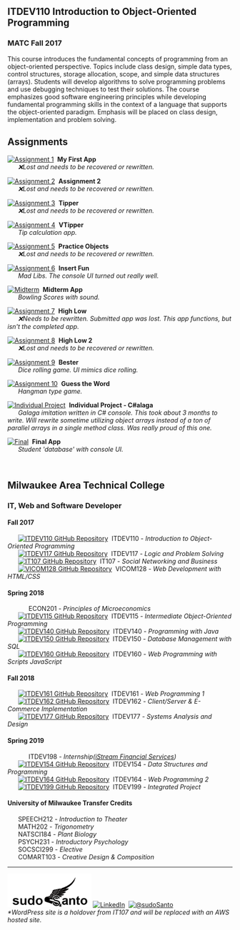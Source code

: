 ITDEV110 Introduction to Object-Oriented Programming
------
### MATC Fall 2017

This course introduces the fundamental concepts of programming from an object-oriented perspective.  Topics include class design, simple data types, control structures, storage allocation, scope, and simple data structures (arrays).  Students will develop algorithms to solve programming problems and use debugging techniques to test their solutions.  The course emphasizes good software engineering principles while developing fundamental programming skills in the context of a language that supports the object-oriented paradigm.  Emphasis will be placed on class design, implementation and problem solving.

Assignments
------
[<img src="https://github.com/favicon.ico" alt="Assignment 1" width="18" height="18">](https://github.com/sudoSanto/ITDEV110-Intro-to-Object-Oriented-Programming/tree/master/dalsanto_MyFirstApp "Assignment 1")&nbsp;
**My First App**\
&nbsp;&nbsp;&nbsp;&nbsp;&nbsp;&nbsp;*:x:Lost and needs to be recovered or rewritten.*

[<img src="https://github.com/favicon.ico" alt="Assignment 2" width="18" height="18">](https://github.com/sudoSanto/ITDEV110-Intro-to-Object-Oriented-Programming/tree/master/dalsanto_Assignment2 "Assignment 2")&nbsp;
**Assignment 2**\
&nbsp;&nbsp;&nbsp;&nbsp;&nbsp;&nbsp;*:x:Lost and needs to be recovered or rewritten.*

[<img src="https://github.com/favicon.ico" alt="Assignment 3" width="18" height="18">](https://github.com/sudoSanto/ITDEV110-Intro-to-Object-Oriented-Programming/tree/master/dalsanto_Tipper "Assignment 3")&nbsp;
**Tipper**\
&nbsp;&nbsp;&nbsp;&nbsp;&nbsp;&nbsp;*:x:Lost and needs to be recovered or rewritten.*

[<img src="https://github.com/favicon.ico" alt="Assignment 4" width="18" height="18">](https://github.com/sudoSanto/ITDEV110-Intro-to-Object-Oriented-Programming/tree/master/dalsanto_VTipper "Assignment 4")&nbsp;
**VTipper**\
&nbsp;&nbsp;&nbsp;&nbsp;&nbsp;&nbsp;*Tip calculation app.*

[<img src="https://github.com/favicon.ico" alt="Assignment 5" width="18" height="18">](https://github.com/sudoSanto/ITDEV110-Intro-to-Object-Oriented-Programming/tree/master/dalsanto_PracticeObjects "Assignment 5")&nbsp;
**Practice Objects**\
&nbsp;&nbsp;&nbsp;&nbsp;&nbsp;&nbsp;*:x:Lost and needs to be recovered or rewritten.*

[<img src="https://github.com/favicon.ico" alt="Assignment 6" width="18" height="18">](https://github.com/sudoSanto/ITDEV110-Intro-to-Object-Oriented-Programming/tree/master/dalsanto_InsertFunOO "Assignment 6")&nbsp;
**Insert Fun**\
&nbsp;&nbsp;&nbsp;&nbsp;&nbsp;&nbsp;*Mad Libs.  The console UI turned out really well.*

[<img src="https://github.com/favicon.ico" alt="Midterm" width="18" height="18">](https://github.com/sudoSanto/ITDEV110-Intro-to-Object-Oriented-Programming/tree/master/dalsanto_MidTerm "Midterm")&nbsp;
**Midterm App**\
&nbsp;&nbsp;&nbsp;&nbsp;&nbsp;&nbsp;*Bowling Scores with sound.*

[<img src="https://github.com/favicon.ico" alt="Assignment 7" width="18" height="18">](https://github.com/sudoSanto/ITDEV110-Intro-to-Object-Oriented-Programming/tree/master/dalsanto_HighLow "Assignment 7")&nbsp;
**High Low**\
&nbsp;&nbsp;&nbsp;&nbsp;&nbsp;&nbsp;*:x:Needs to be rewritten.  Submitted app was lost.  This app functions, but isn't the completed app.*

[<img src="https://github.com/favicon.ico" alt="Assignment 8" width="18" height="18">](https://github.com/sudoSanto/ITDEV110-Intro-to-Object-Oriented-Programming/tree/master/dalsanto_HighLow2 "Assignment 8")&nbsp;
**High Low 2**\
&nbsp;&nbsp;&nbsp;&nbsp;&nbsp;&nbsp;*:x:Lost and needs to be recovered or rewritten.*

[<img src="https://github.com/favicon.ico" alt="Assignment 9" width="18" height="18">](https://github.com/sudoSanto/ITDEV110-Intro-to-Object-Oriented-Programming/tree/master/dalsanto_Bester "Assignment 9")&nbsp;
**Bester**\
&nbsp;&nbsp;&nbsp;&nbsp;&nbsp;&nbsp;*Dice rolling game.  UI mimics dice rolling.*

[<img src="https://github.com/favicon.ico" alt="Assignment 10" width="18" height="18">](https://github.com/sudoSanto/ITDEV110-Intro-to-Object-Oriented-Programming/tree/master/dalsanto_GuessTheWord "Assignment 10")&nbsp;
**Guess the Word**\
&nbsp;&nbsp;&nbsp;&nbsp;&nbsp;&nbsp;*Hangman type game.*

[<img src="https://github.com/favicon.ico" alt="Individual Project" width="18" height="18">](https://github.com/sudoSanto/ITDEV110-Intro-to-Object-Oriented-Programming/tree/master/dalsanto_cSHARPalaga "Individual Project")&nbsp;
**Individual Project - C#alaga**\
&nbsp;&nbsp;&nbsp;&nbsp;&nbsp;&nbsp;*Galaga imitation written in C# console.  This took about 3 months to write.  Will rewrite sometime utilizing object arrays instead of a ton of parallel arrays in a single method class.  Was really proud of this one.*

[<img src="https://github.com/favicon.ico" alt="Final" width="18" height="18">](https://github.com/sudoSanto/ITDEV110-Intro-to-Object-Oriented-Programming/tree/master/dalsanto_FinalExam "Final")&nbsp;
**Final App**\
&nbsp;&nbsp;&nbsp;&nbsp;&nbsp;&nbsp;*Student 'database' with console UI.*

<br/>

Milwaukee Area Technical College
------
### IT, Web and Software Developer
#### Fall 2017
&nbsp;&nbsp;&nbsp;&nbsp;&nbsp;&nbsp;[<img src="https://github.com/favicon.ico" alt="ITDEV110 GitHub Repository" width="18" height="18">](https://github.com/sudoSanto/ITDEV110-Intro-to-Object-Oriented-Programming "ITDEV110 GitHub Repository")&nbsp;
ITDEV110 - *Introduction to Object-Oriented Programming*\
&nbsp;&nbsp;&nbsp;&nbsp;&nbsp;&nbsp;[<img src="https://github.com/favicon.ico" alt="ITDEV117 GitHub Repository" width="18" height="18">](https://github.com/sudoSanto/ITDEV117-Logic-and-Problem-Solving "ITDEV117 GitHub Repository")&nbsp;
ITDEV117 - *Logic and Problem Solving*\
&nbsp;&nbsp;&nbsp;&nbsp;&nbsp;&nbsp;[<img src="https://github.com/favicon.ico" alt="IT107 GitHub Repository" width="18" height="18">](https://github.com/sudoSanto/IT107-Social-Networking-and-Business "IT107 GitHub Repository")&nbsp;
IT107 - *Social Networking and Business*\
&nbsp;&nbsp;&nbsp;&nbsp;&nbsp;&nbsp;[<img src="https://github.com/favicon.ico" alt="VICOM128 GitHub Repository" width="18" height="18">](https://github.com/sudoSanto/VICOM128-Web-Development-with-HTML-CSS "VICOM128 GitHub Repository")&nbsp;
VICOM128 - *Web Development with HTML/CSS*

#### Spring 2018
&nbsp;&nbsp;&nbsp;&nbsp;&nbsp;&nbsp;&nbsp;&nbsp;&nbsp;&nbsp;&nbsp;&nbsp;ECON201 - *Principles of Microeconomics*\
&nbsp;&nbsp;&nbsp;&nbsp;&nbsp;&nbsp;[<img src="https://github.com/favicon.ico" alt="ITDEV115 GitHub Repository" width="18" height="18">](https://github.com/sudoSanto/ITDEV115-Intermediate-Object-Oriented-Programming "ITDEV115 GitHub Repository")&nbsp;
ITDEV115 - *Intermediate Object-Oriented Programming*\
&nbsp;&nbsp;&nbsp;&nbsp;&nbsp;&nbsp;[<img src="https://github.com/favicon.ico" alt="ITDEV140 GitHub Repository" width="18" height="18">](https://github.com/sudoSanto/ITDEV140-Programming-with-Java "ITDEV140 GitHub Repository")&nbsp;
ITDEV140 - *Programming with Java*\
&nbsp;&nbsp;&nbsp;&nbsp;&nbsp;&nbsp;[<img src="https://github.com/favicon.ico" alt="ITDEV150 GitHub Repository" width="18" height="18">](https://github.com/sudoSanto/ITDEV150-Database-Management-with-SQL "ITDEV150 GitHub Repository")&nbsp;
ITDEV150 - *Database Management with SQL*\
&nbsp;&nbsp;&nbsp;&nbsp;&nbsp;&nbsp;[<img src="https://github.com/favicon.ico" alt="ITDEV160 GitHub Repository" width="18" height="18">](https://github.com/sudoSanto/ITDEV160-Web-Programming-With-Scripts-JavaScript "ITDEV160 GitHub Repository")&nbsp;
ITDEV160 - *Web Programming with Scripts JavaScript*

#### Fall 2018
&nbsp;&nbsp;&nbsp;&nbsp;&nbsp;&nbsp;[<img src="https://github.com/favicon.ico" alt="ITDEV161 GitHub Repository" width="18" height="18">](https://github.com/sudoSanto/ITDEV161-Web-Programming-1 "ITDEV161 GitHub Repository")&nbsp;
ITDEV161 - *Web Programming 1*\
&nbsp;&nbsp;&nbsp;&nbsp;&nbsp;&nbsp;[<img src="https://github.com/favicon.ico" alt="ITDEV162 GitHub Repository" width="18" height="18">](https://github.com/sudoSanto/ITDEV162-Client-Server-and-E-Commerce-Implementation "ITDEV162 GitHub Repository")&nbsp;
ITDEV162 - *Client/Server & E-Commerce Implementation*\
&nbsp;&nbsp;&nbsp;&nbsp;&nbsp;&nbsp;[<img src="https://github.com/favicon.ico" alt="ITDEV177 GitHub Repository" width="18" height="18">](https://github.com/sudoSanto/ITDEV177-Systems-Analysis-and-Design "ITDEV177 GitHub Repository")&nbsp;
ITDEV177 - *Systems Analysis and Design*

#### Spring 2019
&nbsp;&nbsp;&nbsp;&nbsp;&nbsp;&nbsp;&nbsp;&nbsp;&nbsp;&nbsp;&nbsp;&nbsp;ITDEV198 - *Internship([iStream Financial Services](https://www.istreamfs.com/ "iStream Financial Services"))*\
&nbsp;&nbsp;&nbsp;&nbsp;&nbsp;&nbsp;[<img src="https://github.com/favicon.ico" alt="ITDEV154 GitHub Repository" width="18" height="18">](https://github.com/sudoSanto/ITDEV154-Data-Structures-and-Programming "ITDEV154 GitHub Repository")&nbsp;
ITDEV154 - *Data Structures and Programming*\
&nbsp;&nbsp;&nbsp;&nbsp;&nbsp;&nbsp;[<img src="https://github.com/favicon.ico" alt="ITDEV164 GitHub Repository" width="18" height="18">](https://github.com/sudoSanto/ITDEV164-Web-Programming-2 "ITDEV164 GitHub Repository")&nbsp;
ITDEV164 - *Web Programming 2*\
&nbsp;&nbsp;&nbsp;&nbsp;&nbsp;&nbsp;[<img src="https://github.com/favicon.ico" alt="ITDEV199 GitHub Repository" width="18" height="18">](https://github.com/sudoSanto/ITDEV199-Integrated-Project "ITDEV199 GitHub Repository")&nbsp;
ITDEV199 - *Integrated Project*

#### University of Milwaukee Transfer Credits
&nbsp;&nbsp;&nbsp;&nbsp;&nbsp;&nbsp;SPEECH212 - *Introduction to Theater*\
&nbsp;&nbsp;&nbsp;&nbsp;&nbsp;&nbsp;MATH202 - *Trigonometry*\
&nbsp;&nbsp;&nbsp;&nbsp;&nbsp;&nbsp;NATSCI184 - *Plant Biology*\
&nbsp;&nbsp;&nbsp;&nbsp;&nbsp;&nbsp;PSYCH231 - *Introductory Psychology*\
&nbsp;&nbsp;&nbsp;&nbsp;&nbsp;&nbsp;SOCSCI299 - *Elective*\
&nbsp;&nbsp;&nbsp;&nbsp;&nbsp;&nbsp;COMART103 - *Creative Design & Composition*

---
[<img src="https://github.com/sudoSanto/sudoSantoMedia/blob/master/sudoSantoLogoFull.png" alt="WordPress" height="75">](https://sudosaintblog.wordpress.com/ "WordPress")
[<img src="https://www.linkedin.com/favicon.ico" alt="LinkedIn" width="25" height="25">](https://www.linkedin.com/in/matthew-j-dalsanto/ "LinkedIn")&nbsp;
[<img src="https://twitter.com/favicon.ico" alt="@sudoSanto" width="25" height="25">](https://twitter.com/sudoSanto "@sudoSanto")&nbsp;\
*&ast;WordPress site is a holdover from IT107 and will be replaced with an AWS hosted site.*
